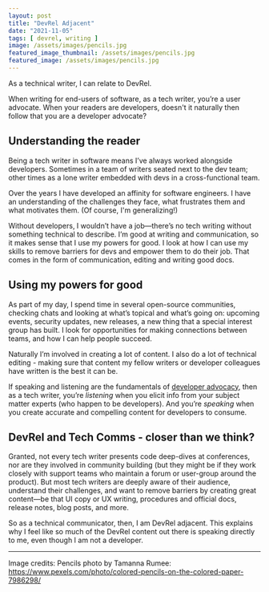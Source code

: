 ```yaml
---
layout: post
title: "DevRel Adjacent"
date: "2021-11-05"
tags: [ devrel, writing ]
image: /assets/images/pencils.jpg
featured_image_thumbnail: /assets/images/pencils.jpg
featured_image: /assets/images/pencils.jpg
---
```


As a technical writer, I can relate to DevRel.

When writing for end-users of software, as a tech writer, you’re a user advocate. When your readers are developers, doesn't it naturally then 
follow that you are a developer advocate? 

## Understanding the reader

Being a tech writer in software means I’ve always worked alongside developers. Sometimes in a team of writers seated next to the dev team; 
other times as a lone writer embedded with devs in a cross-functional team. 

Over the years I have developed an affinity for software engineers. I have an understanding of the challenges they face, what frustrates them 
and what motivates them. (Of course, I'm generalizing!)

Without developers, I wouldn’t have a job—there’s no tech writing without something technical to describe. I’m good at writing and communication, so it 
makes sense that I use my powers for good. I look at how I can use my skills to remove barriers for devs and empower them to do their job. That comes in the form of communication, editing and writing good docs. 


## Using my powers for good

As part of my day, I spend time in several open-source communities, checking chats and looking at what’s topical and what’s going on: upcoming events, security updates, new releases, a new thing that a special interest group has built. I look for opportunities for making connections between teams, and how I can help people succeed. 

Naturally I’m involved in creating a lot of content. I also do a lot of technical editing - making sure that content my fellow writers or developer colleagues have written is the best it can be.

If speaking and listening are the fundamentals of [developer advocacy](https://www.samjulien.com/what-is-a-developer-advocate), then as a tech writer, you’re _listening_ when you elicit info from your subject matter experts (who happen to be developers). And you’re _speaking_ when you create accurate and compelling content for developers to consume. 

## DevRel and Tech Comms - closer than we think?

Granted, not every tech writer presents code deep-dives at conferences, nor are they involved in community building (but they might be if they work closely with support teams who maintain a forum or user-group around the product). But most tech writers are
deeply aware of their audience, understand their challenges, and want to remove barriers by 
creating great content—be that UI copy or UX writing, procedures and official docs, release notes, blog posts, and more.

So as a technical communicator, then, I am DevRel adjacent. This explains why I feel like so much of the DevRel content out there is speaking 
directly to me, even though I am not a developer.

---

Image credits: Pencils photo by Tamanna Rumee: https://www.pexels.com/photo/colored-pencils-on-the-colored-paper-7986298/
